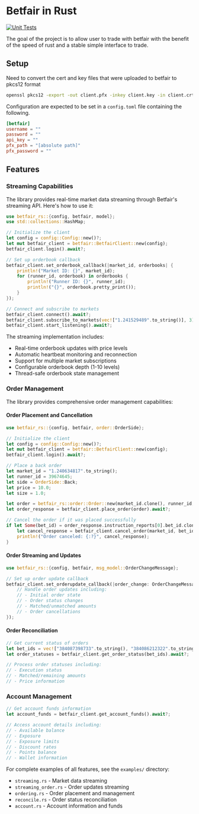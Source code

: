 # Betfair in Rust

[![Unit Tests](https://github.com/t2o2/betfair-rs/actions/workflows/unit_tests.yml/badge.svg)](https://github.com/t2o2/betfair-rs/actions/workflows/unit_tests.yml)

The goal of the project is to allow user to trade with betfair with the benefit of the speed of rust and a stable simple interface to trade.

## Setup

Need to convert the cert and key files that were uploaded to betfair to pkcs12 format

```bash
openssl pkcs12 -export -out client.pfx -inkey client.key -in client.crt
```

Configuration are expected to be set in a `config.toml` file containing the following.

```toml
[betfair]
username = ""
password = ""
api_key = ""
pfx_path = "[absolute path]"
pfx_password = ""
```

## Features

### Streaming Capabilities

The library provides real-time market data streaming through Betfair's streaming API. Here's how to use it:

```rust
use betfair_rs::{config, betfair, model};
use std::collections::HashMap;

// Initialize the client
let config = config::Config::new()?;
let mut betfair_client = betfair::BetfairClient::new(config);
betfair_client.login().await?;

// Set up orderbook callback
betfair_client.set_orderbook_callback(|market_id, orderbooks| {
    println!("Market ID: {}", market_id);
    for (runner_id, orderbook) in orderbooks {
        println!("Runner ID: {}", runner_id);
        println!("{}", orderbook.pretty_print());
    }
});

// Connect and subscribe to markets
betfair_client.connect().await?;
betfair_client.subscribe_to_markets(vec!["1.241529489".to_string()], 3).await?;
betfair_client.start_listening().await?;
```

The streaming implementation includes:
- Real-time orderbook updates with price levels
- Automatic heartbeat monitoring and reconnection
- Support for multiple market subscriptions
- Configurable orderbook depth (1-10 levels)
- Thread-safe orderbook state management

### Order Management

The library provides comprehensive order management capabilities:

#### Order Placement and Cancellation

```rust
use betfair_rs::{config, betfair, order::OrderSide};

// Initialize the client
let config = config::Config::new()?;
let mut betfair_client = betfair::BetfairClient::new(config);
betfair_client.login().await?;

// Place a back order
let market_id = "1.240634817".to_string();
let runner_id = 39674645;
let side = OrderSide::Back;
let price = 10.0;
let size = 1.0;

let order = betfair_rs::order::Order::new(market_id.clone(), runner_id, side, price, size);
let order_response = betfair_client.place_order(order).await?;

// Cancel the order if it was placed successfully
if let Some(bet_id) = order_response.instruction_reports[0].bet_id.clone() {
    let cancel_response = betfair_client.cancel_order(market_id, bet_id).await?;
    println!("Order canceled: {:?}", cancel_response);
}
```

#### Order Streaming and Updates

```rust
use betfair_rs::{config, betfair, msg_model::OrderChangeMessage};

// Set up order update callback
betfair_client.set_orderupdate_callback(|order_change: OrderChangeMessage| {
    // Handle order updates including:
    // - Initial order state
    // - Order status changes
    // - Matched/unmatched amounts
    // - Order cancellations
});
```

#### Order Reconciliation

```rust
// Get current status of orders
let bet_ids = vec!["384087398733".to_string(), "384086212322".to_string()];
let order_statuses = betfair_client.get_order_status(bet_ids).await?;

// Process order statuses including:
// - Execution status
// - Matched/remaining amounts
// - Price information
```

### Account Management

```rust
// Get account funds information
let account_funds = betfair_client.get_account_funds().await?;

// Access account details including:
// - Available balance
// - Exposure
// - Exposure limits
// - Discount rates
// - Points balance
// - Wallet information
```

For complete examples of all features, see the `examples/` directory:
- `streaming.rs` - Market data streaming
- `streaming_order.rs` - Order updates streaming
- `ordering.rs` - Order placement and management
- `reconcile.rs` - Order status reconciliation
- `account.rs` - Account information and funds
